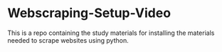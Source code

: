 # Webscraping-Setup-Video
This is a repo containing the study materials for installing the materials needed to scrape websites using python.
